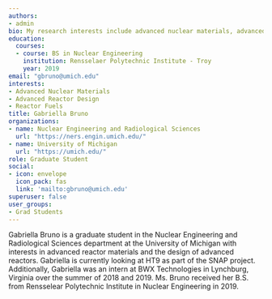 ```yaml
---
authors:
- admin
bio: My research interests include advanced nuclear materials, advanced reactor design, and nuclear fuels.
education:
  courses:
  - course: BS in Nuclear Engineering
    institution: Rensselaer Polytechnic Institute - Troy
    year: 2019
email: "gbruno@umich.edu"
interests:
- Advanced Nuclear Materials
- Advanced Reactor Design
- Reactor Fuels
title: Gabriella Bruno
organizations:
- name: Nuclear Engineering and Radiological Sciences
  url: "https://ners.engin.umich.edu/"
- name: University of Michigan
  url: "https://umich.edu/"
role: Graduate Student
social:
- icon: envelope
  icon_pack: fas
  link: 'mailto:gbruno@umich.edu'
superuser: false
user_groups:
- Grad Students
---
```


Gabriella Bruno is a graduate student in the Nuclear Engineering and Radiological Sciences department at the University of Michigan with interests in advanced reactor materials and the design of advanced reactors. Gabriella is currently looking at HT9 as part of the SNAP project. Additionally, Gabriella was an intern at BWX Technologies in Lynchburg, Virginia over the summer of 2018 and 2019. Ms. Bruno received her B.S. from Rensselear Polytechnic Institute in Nuclear Engineering in 2019.
